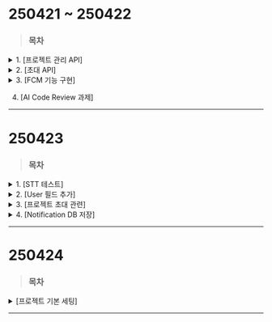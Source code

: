 # 250421 ~ 250422

> ### 목차

<details>
<summary>1. [프로젝트 관리 API]</summary>
<div>

### 1. 프로젝트 관리 API

- 프로젝트 관리 API 설계
  - 프로젝트 생성
  - 프로젝트 목록 조회
  - 프로젝트 단건 조회
  - 프로젝트 삭제

</div>
</details>

<details>
<summary>2. [초대 API]</summary>
<div>

### 2. 초대 API

- 프로젝트 초대 API 설계
  - 프로젝트 초대 생성
  - 초대 수락
  - 초대 거절
  - 내가 받은 초대 조회

</div>
</details>

<details>
<summary>3. [FCM 기능 구현]</summary>
<div>

### 3. FCM 알림 API

- FCM을 활용한 알림 API 설계
  - FCM 토큰 등록
  - FCM 토큰 삭제
  - 초대 기능에 "알림" 추가

</div>
</details>

4. [AI Code Review 과제]

---

# 250423

> ### 목차

<details>
<summary>1. [STT 테스트]</summary>
<div>

- Azure STT를 활용해 STT 테스트
- Wake word 설정을 통한 키워드 입력 시 동작하게 설정(porcupine)

</div>
</details>

<details>
<summary>2. [User 필드 추가]</summary>
<div>

- Gitlab 로그인 API 수정
  - GitLab 로그인시 이름, 아이디, 프로필 이미지 필드 추가

</div>
</details>

<details>
<summary>3. [프로젝트 초대 관련]</summary>
<div>

- 프로젝트 초대 관련 로직 추가/수정
  - 프로젝트 초대 유저 조회(TrieSearch)
  - 프로젝트 초대(1:1 -> 1:多)

</div>
</details>

<details>
<summary>4. [Notification DB 저장]</summary>
<div>

- FCM 알림 발생 시 DB에 알림 내역 저장
  - 읽음 처리 API
  - 전체 알림 조회
  - 안읽은 알림 조회

</div>
</details>

---

# 250424

> ### 목차

<details>
<summary>[프로젝트 기본 세팅]</summary>
<div>

- 프로젝트 생성 기능 개선
  - 초기에는 프로젝트 생성 시 `프로젝트 이름(projectName)`만 받도록 구현되어 있었음
  - 피그마 디자인 기획안에 따라 실제 운영에 필요한 항목들을 추가적으로 수집하도록 수정함
    - 추가된 입력 항목: GitLab 저장소 주소(`repositoryUrl`), 서버 IP 주소(`ipAddress`), 클라이언트/서버 환경설정 파일, PEM 인증 파일 등
  - 요청 DTO 및 엔티티 수정과 함께 서비스 로직도 리팩토링하여, 입력받은 값들이 프로젝트, 환경 설정, 애플리케이션 정보 등 여러 테이블에 저장되도록 구조화함

</div>
</details>

---
